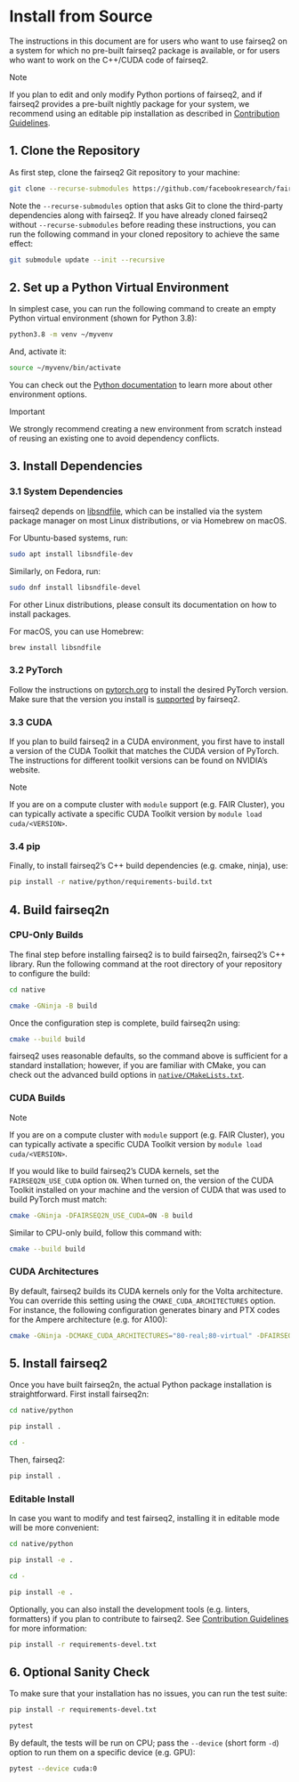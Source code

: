 # Install from Source
The instructions in this document are for users who want to use fairseq2 on a
system for which no pre-built fairseq2 package is available, or for users who
want to work on the C++/CUDA code of fairseq2.

> [!NOTE]
> If you plan to edit and only modify Python portions of fairseq2, and if
> fairseq2 provides a pre-built nightly package for your system, we recommend
> using an editable pip installation as described in
> [Contribution Guidelines](CONTRIBUTING.md#setting-up-development-environment).


## 1. Clone the Repository
As first step, clone the fairseq2 Git repository to your machine:

```sh
git clone --recurse-submodules https://github.com/facebookresearch/fairseq2.git
```

Note the `--recurse-submodules` option that asks Git to clone the third-party
dependencies along with fairseq2. If you have already cloned fairseq2 without
`--recurse-submodules` before reading these instructions, you can run the
following command in your cloned repository to achieve the same effect:

```sh
git submodule update --init --recursive
```


## 2. Set up a Python Virtual Environment
In simplest case, you can run the following command to create an empty Python
virtual environment (shown for Python 3.8):

```sh
python3.8 -m venv ~/myvenv
```

And, activate it:

```sh
source ~/myvenv/bin/activate
```

You can check out the
[Python documentation](https://docs.python.org/3/library/venv.html#creating-virtual-environments)
to learn more about other environment options.

> [!IMPORTANT]
> We strongly recommend creating a new environment from scratch instead of
reusing an existing one to avoid dependency conflicts.


## 3. Install Dependencies

### 3.1 System Dependencies
fairseq2 depends on [libsndfile](https://github.com/libsndfile/libsndfile),
which can be installed via the system package manager on most Linux
distributions, or via Homebrew on macOS.

For Ubuntu-based systems, run:

```sh
sudo apt install libsndfile-dev
```

Similarly, on Fedora, run:

```sh
sudo dnf install libsndfile-devel
```

For other Linux distributions, please consult its documentation on how to
install packages.

For macOS, you can use Homebrew:

```sh
brew install libsndfile
```

### 3.2 PyTorch
Follow the instructions on [pytorch.org](https://pytorch.org/get-started/locally/)
to install the desired PyTorch version. Make sure that the version you install
is [supported](.#variants) by fairseq2.

### 3.3 CUDA
If you plan to build fairseq2 in a CUDA environment, you first have to install
a version of the CUDA Toolkit that matches the CUDA version of PyTorch. The
instructions for different toolkit versions can be found on NVIDIA’s website.

> [!NOTE]
> If you are on a compute cluster with `module` support (e.g. FAIR Cluster), you
> can typically activate a specific CUDA Toolkit version by
> `module load cuda/<VERSION>`.

### 3.4 pip
Finally, to install fairseq2’s C++ build dependencies (e.g. cmake, ninja), use:

```sh
pip install -r native/python/requirements-build.txt
```


## 4. Build fairseq2n

### CPU-Only Builds
The final step before installing fairseq2 is to build fairseq2n, fairseq2’s C++
library. Run the following command at the root directory of your repository to
configure the build:

```sh
cd native

cmake -GNinja -B build
```

Once the configuration step is complete, build fairseq2n using:

```sh
cmake --build build
```

fairseq2 uses reasonable defaults, so the command above is sufficient for a
standard installation; however, if you are familiar with CMake, you can check
out the advanced build options in
[`native/CMakeLists.txt`](native/CMakeLists.txt).

### CUDA Builds

> [!NOTE]
> If you are on a compute cluster with `module` support (e.g. FAIR Cluster), you
> can typically activate a specific CUDA Toolkit version by
> `module load cuda/<VERSION>`.

If you would like to build fairseq2’s CUDA kernels, set the `FAIRSEQ2N_USE_CUDA`
option `ON`. When turned on, the version of the CUDA Toolkit installed on your
machine and the version of CUDA that was used to build PyTorch must match:

```sh
cmake -GNinja -DFAIRSEQ2N_USE_CUDA=ON -B build
```

Similar to CPU-only build, follow this command with:

```sh
cmake --build build
```

### CUDA Architectures
By default, fairseq2 builds its CUDA kernels only for the Volta architecture.
You can override this setting using the `CMAKE_CUDA_ARCHITECTURES` option. For
instance, the following configuration generates binary and PTX codes for the
Ampere architecture (e.g. for A100):

```sh
cmake -GNinja -DCMAKE_CUDA_ARCHITECTURES="80-real;80-virtual" -DFAIRSEQ2N_USE_CUDA=ON -B build
```


## 5. Install fairseq2
Once you have built fairseq2n, the actual Python package installation is
straightforward. First install fairseq2n:

```sh
cd native/python

pip install .

cd -
```

Then, fairseq2:

```sh
pip install .
```

### Editable Install
In case you want to modify and test fairseq2, installing it in editable mode
will be more convenient:

```sh
cd native/python

pip install -e .

cd -

pip install -e .
```

Optionally, you can also install the development tools (e.g. linters,
formatters) if you plan to contribute to fairseq2. See
[Contribution Guidelines](CONTRIBUTING.md) for more information:

```sh
pip install -r requirements-devel.txt
```


## 6. Optional Sanity Check
To make sure that your installation has no issues, you can run the test suite:

```sh
pip install -r requirements-devel.txt

pytest
```

By default, the tests will be run on CPU; pass the `--device` (short form `-d`)
option to run them on a specific device (e.g. GPU):

```sh
pytest --device cuda:0
```
